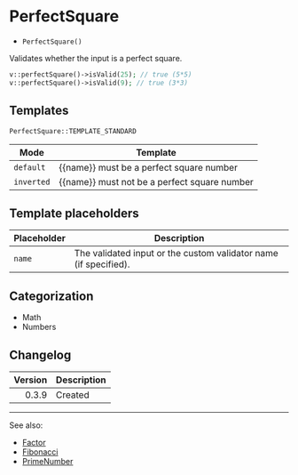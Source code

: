 # PerfectSquare

- `PerfectSquare()`

Validates whether the input is a perfect square.

```php
v::perfectSquare()->isValid(25); // true (5*5)
v::perfectSquare()->isValid(9); // true (3*3)
```

## Templates

`PerfectSquare::TEMPLATE_STANDARD`

| Mode       | Template                                     |
|------------|----------------------------------------------|
| `default`  | {{name}} must be a perfect square number     |
| `inverted` | {{name}} must not be a perfect square number |

## Template placeholders

| Placeholder | Description                                                      |
|-------------|------------------------------------------------------------------|
| `name`      | The validated input or the custom validator name (if specified). |

## Categorization

- Math
- Numbers

## Changelog

| Version | Description |
|--------:|-------------|
|   0.3.9 | Created     |

***
See also:

- [Factor](Factor.md)
- [Fibonacci](Fibonacci.md)
- [PrimeNumber](PrimeNumber.md)
